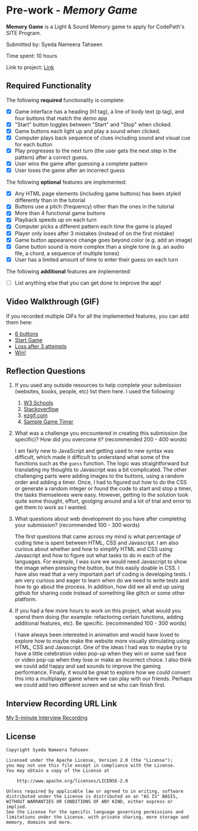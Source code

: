 # Pre-work - _Memory Game_

**Memory Game** is a Light & Sound Memory game to apply for CodePath's SITE Program.

Submitted by: Syeda Nameera Tahseen

Time spent: 10 hours

Link to project: [Link](https://jewel-atlantic-twister.glitch.me/)

## Required Functionality

The following **required** functionality is complete:

- [x] Game interface has a heading (h1 tag), a line of body text (p tag), and four buttons that match the demo app
- [x] "Start" button toggles between "Start" and "Stop" when clicked.
- [x] Game buttons each light up and play a sound when clicked.
- [x] Computer plays back sequence of clues including sound and visual cue for each button
- [x] Play progresses to the next turn (the user gets the next step in the pattern) after a correct guess.
- [x] User wins the game after guessing a complete pattern
- [x] User loses the game after an incorrect guess

The following **optional** features are implemented:

- [x] Any HTML page elements (including game buttons) has been styled differently than in the tutorial
- [x] Buttons use a pitch (frequency) other than the ones in the tutorial
- [x] More than 4 functional game buttons
- [x] Playback speeds up on each turn
- [x] Computer picks a different pattern each time the game is played
- [x] Player only loses after 3 mistakes (instead of on the first mistake)
- [x] Game button appearance change goes beyond color (e.g. add an image)
- [x] Game button sound is more complex than a single tone (e.g. an audio file, a chord, a sequence of multiple tones)
- [x] User has a limited amount of time to enter their guess on each turn

The following **additional** features are implemented:

- [ ] List anything else that you can get done to improve the app!

## Video Walkthrough (GIF)

If you recorded multiple GIFs for all the implemented features, you can add them here:
- [6 buttons](https://www.dropbox.com/s/zv7f03sraa3ougk/gif_6buttons.gif?dl=0)
- [Start Game](https://www.dropbox.com/s/gw4597pwubq1cbt/gif_startgame.gif?dl=0)
- [Loss after 3 attempts](https://www.dropbox.com/s/ytzotih8lw3e1k0/gif_loss_3attempts.gif?dl=0)
- [Win!](https://www.dropbox.com/s/icey46thejnfvlt/gif_win.gif?dl=0)

## Reflection Questions

1. If you used any outside resources to help complete your submission (websites, books, people, etc) list them here.
   I used the following:

   1. [W3 Schools](www.w3schools.com)
   2. [Stackoverflow](https://stackoverflow.com/)
   3. [ezgif.com](https://ezgif.com/)
   4. [Sample Game Timer](https://codepen.io/awkay/pen/ExzGea)

2. What was a challenge you encountered in creating this submission (be specific)? How did you overcome it? (recommended 200 - 400 words)

   I am fairly new to JavaScript and getting used to new syntax was difficult, which made it difficult to understand what some of the functions such as the `guess` function. The logic was
   straightforward but translating my thoughts to Javascript was a bit complicated. The other challenging parts were adding images to the buttons, using a random order and adding a timer. 
   Once, I had to figured out how to do the CSS or generate a random integer or found the code to start and stop a timer, the tasks themseleves were easy. However, getting to the solution 
   took quite some thought, effort, goolging around and a lot of trial and error to get them to work as I wanted. 

3. What questions about web development do you have after completing your submission? (recommended 100 - 300 words)

   The first questions that came across my mind is what percentage of coding time is spent between HTML, CSS and Javascript. 
   I am also curious about whether and how to simplify HTML and CSS using Javascript and how to figure out what tasks to do in each of the languages. For example, I was sure we would need 
   Javascript to show the image when pressing the button, but this easily doable in CSS. I have also read that a very important part of coding is developing tests. I am very curious and eager 
   to learn when do we need to write tests and how to go about the process. In addition, how did we all end up using github for sharing code instead of something like glitch or some other platform.

4. If you had a few more hours to work on this project, what would you spend them doing (for example: refactoring certain functions, adding additional features, etc). Be specific. (recommended 100 - 300 words)
   
   I have always been interested in animation and would have loved to explore how to maybe make the website more visually stimulating using HTML, CSS and Javascript. One of the ideas I had was to maybe try 
   to have a little celebration video pop-up when they win or some sad face or video pop-up when they lose or make an incorrect choice. I also think we could add happy and sad sounds to improve the gaming 
   performance. Finally, it would be great to explore how we could convert this into a multiplayer game where we can play with our friends. Perhaps we could add two different screen and se who can finish first.

## Interview Recording URL Link

[My 5-minute Interview Recording](https://www.dropbox.com/s/txakc7v5d3ng5g8/video1393934087.mp4?dl=0)

## License

    Copyright Syeda Nameera Tahseen

    Licensed under the Apache License, Version 2.0 (the "License");
    you may not use this file except in compliance with the License.
    You may obtain a copy of the License at

        http://www.apache.org/licenses/LICENSE-2.0

    Unless required by applicable law or agreed to in writing, software
    distributed under the License is distributed on an "AS IS" BASIS,
    WITHOUT WARRANTIES OR CONDITIONS OF ANY KIND, either express or implied.
    See the License for the specific language governing permissions and
    limitations under the License. with private sharing, more storage and memory, domains and more.
